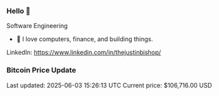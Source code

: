 ### Hello 🤙  

Software Engineering

- 🔭 I love computers, finance, and building things.
  
LinkedIn: https://www.linkedin.com/in/thejustinbishop/  








































































































































































































































































































































































































































































































































































































































### Bitcoin Price Update
Last updated: 2025-06-03 15:26:13 UTC
Current price: $106,716.00 USD
